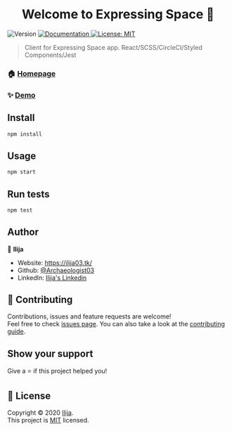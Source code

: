 <h1 align="center">Welcome to Expressing Space 👋</h1>
<p>
  <img alt="Version" src="https://img.shields.io/badge/version-0.1.0-blue.svg?cacheSeconds=2592000" />
  <a href="https://github.com/Archaeologist03/expressing-space-client/blob/master/README.md" target="_blank">
    <img alt="Documentation" src="https://img.shields.io/badge/documentation-yes-brightgreen.svg" />
  </a>
  <a href="https://github.com/Archaeologist03/expressing-space-api/blob/master/CODE_OF_CONDUCT.md" target="_blank">
    <img alt="License: MIT" src="https://img.shields.io/badge/License-MIT-yellow.svg" />
  </a>
</p>

> Client for Expressing Space app. React/SCSS/CircleCI/Styled Components/Jest

### 🏠 [Homepage](/)

### ✨ [Demo](/)

## Install

```sh
npm install
```

## Usage

```sh
npm start
```

## Run tests

```sh
npm test
```

## Author

👤 **Ilija**

- Website: https://ilija03.tk/
- Github: [@Archaeologist03](https://github.com/Archaeologist03)
- LinkedIn: [Ilija's Linkedin](https://www.linkedin.com/in/ilija-savic-03/)

## 🤝 Contributing

Contributions, issues and feature requests are welcome!<br />Feel free to check [issues page](https://github.com/Archaeologist03/expressing-space-client/issues). You can also take a look at the [contributing guide](https://github.com/Archaeologist03/expressing-space-client/blob/master/README.md).

## Show your support

Give a ⭐️ if this project helped you!

## 📝 License

Copyright © 2020 [Ilija](https://github.com/Archaeologist03).<br />
This project is [MIT](https://github.com/Archaeologist03/expressing-space-api/blob/master/CODE_OF_CONDUCT.md) licensed.
